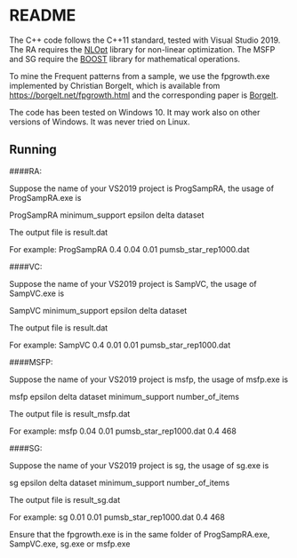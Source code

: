 README
======

The C++ code follows the C++11 standard, tested with Visual Studio 2019. 
The RA requires the [NLOpt] library for non-linear optimization.
The MSFP and SG require the [BOOST] library for mathematical operations.

To mine the Frequent patterns from a sample, we use the fpgrowth.exe implemented by
Christian Borgelt, which is available from <https://borgelt.net/fpgrowth.html> and the
corresponding paper is [Borgelt].

The code has been tested on Windows 10. It may work also on other versions of Windows.
It was never tried on Linux.

Running
-------
####RA: 

Suppose the name of your VS2019 project is ProgSampRA, the usage of ProgSampRA.exe is

ProgSampRA minimum_support epsilon delta dataset

The output file is result.dat

For example: 
ProgSampRA 0.4 0.04 0.01 pumsb_star_rep1000.dat

####VC: 

Suppose the name of your VS2019 project is SampVC, the usage of SampVC.exe is

SampVC minimum_support epsilon delta dataset

The output file is result.dat

For example:
SampVC 0.4 0.01 0.01 pumsb_star_rep1000.dat

####MSFP: 

Suppose the name of your VS2019 project is msfp, the usage of msfp.exe is

msfp epsilon delta dataset minimum_support number_of_items

The output file is result_msfp.dat

For example:
msfp 0.04 0.01 pumsb_star_rep1000.dat 0.4 468

####SG: 

Suppose the name of your VS2019 project is sg, the usage of sg.exe is

sg epsilon delta dataset minimum_support number_of_items

The output file is result_sg.dat

For example:
sg 0.01 0.01 pumsb_star_rep1000.dat 0.4 468

Ensure that the fpgrowth.exe is in the same folder of ProgSampRA.exe, SampVC.exe, sg.exe or msfp.exe

[NLOpt]: https://nlopt.readthedocs.io/en/latest/ "NLopt homepage"
[BOOST]: https://www.boost.org/ "Boost homepage"
[Borgelt]: https://borgelt.net/papers/fpgrowth.pdf "An Implementation of the FP-growth Algorithm"
